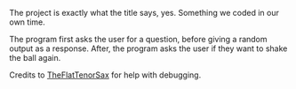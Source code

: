 The project is exactly what the title says, yes.
Something we coded in our own time.

The program first asks the user for a question, before giving a random output as a response.
After, the program asks the user if they want to shake the ball again.

Credits to [TheFlatTenorSax](https://github.com/TheFlatTenorSax) for help with debugging.
